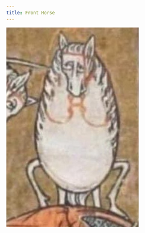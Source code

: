 ```yaml
---
title: Front Horse
---
```


<div class="image-holder" markdown="1">

![An illustrated horse from a medieval manuscript in distorted front view](front_horse.jpg)

</div>
